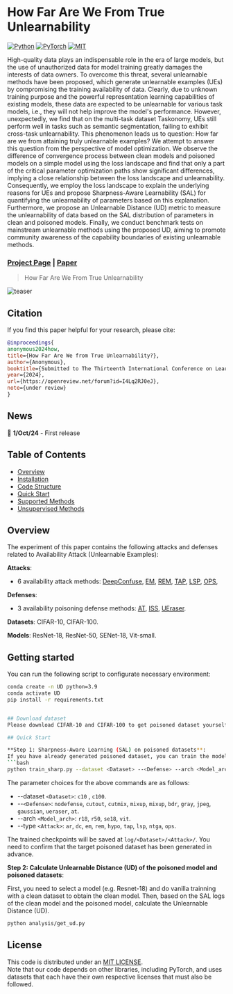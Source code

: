 # How Far Are We From True Unlearnability
[![Python](https://img.shields.io/badge/Python-3.9-green)](https://www.python.org/downloads/release/python-3919/)
[![PyTorch](https://img.shields.io/badge/PyTorch-0.9.1-green)](https://pytorch.org/)
[![MIT](https://img.shields.io/badge/License-MIT-green)](https://github.com/lafeat/apbench/blob/main/LICENSE)

High-quality data plays an indispensable role in the era of large models, but the use of unauthorized data for model training greatly damages the interests of data owners. To overcome this threat, several unlearnable methods have been proposed, which generate unlearnable examples (UEs) by compromising the training availability of data. Clearly, due to unknown training purpose and the powerful representation learning capabilities of existing models, these data are expected to be unlearnable for various task models, i.e., they will not help improve the model's performance. However, unexpectedly, we find that on the multi-task dataset Taskonomy, UEs still perform well in tasks such as semantic segmentation, failing to exhibit cross-task unlearnability. This phenomenon leads us to question: How far are we from attaining truly unlearnable examples? We attempt to answer this question from the perspective of model optimization. We observe the difference of convergence process between clean models and poisoned models on a simple model using the loss landscape and find that only a part of the critical parameter optimization paths show significant differences, implying a close relationship between the loss landscape and unlearnability. Consequently, we employ the loss landscape to explain the underlying reasons for UEs and propose Sharpness-Aware Learnability (SAL) for quantifying the unlearnability of parameters based on this explanation. Furthermore, we propose an Unlearnable Distance (UD) metric to measure the unlearnability of data based on the SAL distribution of parameters in clean and poisoned models. Finally, we conduct benchmark tests on mainstream unlearnable methods using the proposed UD, aiming to promote community awareness of the capability boundaries of existing unlearnable methods. 

### [Project Page](TODO) | [Paper](TODO)

> How Far Are We From True Unlearnability

![teaser](assets/teaser.gif)


## Citation
If you find this paper helpful for your research, please cite:
```bibtex
@inproceedings{
anonymous2024how,
title={How Far Are We from True Unlearnability?},
author={Anonymous},
booktitle={Submitted to The Thirteenth International Conference on Learning Representations},
year={2024},
url={https://openreview.net/forum?id=I4Lq2RJ0eJ},
note={under review}
}
```

## News
📢 **1/Oct/24** - First release


## Table of Contents

* [Overview](#Overview)
* [Installation](#Installation)
* [Code Structure](#code-structure)
* [Quick Start](#quick-start)
* [Supported Methods](#supported-methods)
* [Unsupervised Methods](#unsupervised-methods)

## Overview

The experiment of this paper contains the following attacks and defenses related to Availability Attack (Unlearnable Examples):

**Attacks**:
  - 6 availability attack methods:
  [DeepConfuse](https://papers.nips.cc/paper_files/paper/2019/file/1ce83e5d4135b07c0b82afffbe2b3436-Paper.pdf),
  [EM](https://openreview.net/pdf?id=iAmZUo0DxC0),
  [REM](https://openreview.net/pdf?id=baUQQPwQiAg),
  [TAP](https://arxiv.org/pdf/2106.10807.pdf),
  [LSP](https://arxiv.org/pdf/2111.00898.pdf),
  [OPS](https://arxiv.org/pdf/2205.12141.pdf),

  
**Defenses**: 
  - 3 availability poisoning defense methods:
  [AT](https://arxiv.org/pdf/1706.06083v2.pdf),
  [ISS](https://arxiv.org/pdf/2301.13838.pdf),
  [UEraser](https://arxiv.org/pdf/2303.15127.pdf).
  
**Datasets**: CIFAR-10, CIFAR-100.
 
**Models**: ResNet-18, ResNet-50, SENet-18, Vit-small.
 
## Getting started
You can run the following script to configurate necessary environment:

```bash
conda create -n UD python=3.9
conda activate UD
pip install -r requirements.txt


## Download dataset
Please download CIFAR-10 and CIFAR-100 to get poisoned dataset yourself, and put them into `dataset\`. We recommend using the [benchmark](https://openreview.net/pdf?id=igJ2XPNYbJ) to generate availability attack related data.

## Quick Start

**Step 1: Sharpness-Aware Learning (SAL) on poisoned datasets**: 
If you have already generated poisoned dataset, you can train the model with a demo script below:
```bash
python train_sharp.py --dataset <Dataset> --<Defense> --arch <Model_arch> --type <Attack>
```
The parameter choices for the above commands are as follows:
- --dataset `<Dataset>`: `c10` , `c100`.
- --`<Defense>`: `nodefense`, `cutout`, `cutmix`, `mixup`, `mixup`, `bdr`, `gray`, `jpeg`, `gaussian`, `ueraser`, `at`.
- --arch `<Model_arch>`: `r18`, `r50`, `se18`, `vit`.
- --type `<Attack>`: `ar`, `dc`, `em`, `rem`, `hypo`, `tap`, `lsp`, `ntga`, `ops`.
  
The trained checkpoints will be saved at `log/<Dataset>/<Attack>/`.
You need to confirm that the target poisoned dataset has been generated in advance.

**Step 2: Calculate Unlearnable Distance (UD) of the poisoned model and poisoned datasets**: 

First, you need to select a model (e.g. Resnet-18) and do vanilla trainning with a clean dataset to obtain the clean model. Then, based on the SAL logs of the clean model and the poisoned model, calculate the Unlearnable Distance (UD).
```bash
python analysis/get_ud.py 
```

## License
This code is distributed under an [MIT LICENSE](LICENSE).  
Note that our code depends on other libraries, including PyTorch, and uses datasets that each have their own respective licenses that must also be followed.